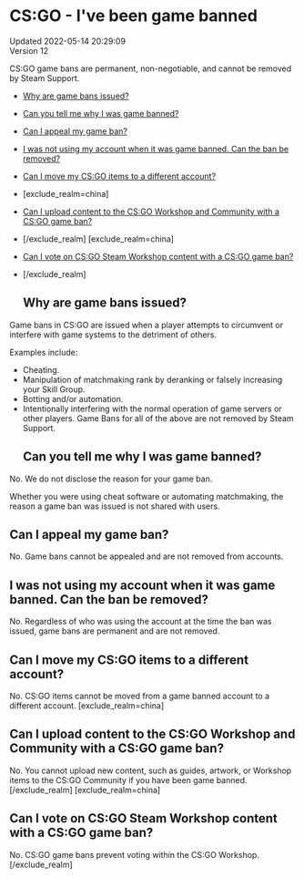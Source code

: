# CS:GO - I've been game banned
Updated 2022-05-14 20:29:09  
Version 12  

CS:GO game bans are permanent, non-negotiable, and cannot be removed by Steam Support.
* [Why are game bans issued?](#whyban)
* [Can you tell me why I was game banned?](#reason)
* [Can I appeal my game ban?](#appeal)
* [I was not using my account when it was game banned. Can the ban be removed?](#compromised)
* [Can I move my CS:GO items to a different account?](#items)
*  [exclude_realm=china]
* [Can I upload content to the CS:GO Workshop and Community with a CS:GO game ban?](#contenthubs)
* [/exclude_realm]  	[exclude_realm=china]
* [Can I vote on CS:GO Steam Workshop content with a CS:GO game ban?](#voting)
* [/exclude_realm]
  
  ## Why are game bans issued?
Game bans in CS:GO are issued when a player attempts to circumvent or interfere with game systems to the detriment of others.  
  
Examples include:
* Cheating.
* Manipulation of matchmaking rank by deranking or falsely increasing your Skill Group.
* Botting and/or automation.
* Intentionally interfering with the normal operation of game servers or other players.
Game Bans for all of the above are not removed by Steam Support.  
  ## Can you tell me why I was game banned?
No. We do not disclose the reason for your game ban.   
  
Whether you were using cheat software or automating matchmaking, the reason a game ban was issued is not shared with users.    
  ## Can I appeal my game ban?
No. Game bans cannot be appealed and are not removed from accounts.    
  ## I was not using my account when it was game banned. Can the ban be removed?
No. Regardless of who was using the account at the time the ban was issued, game bans are permanent and are not removed.    
  ## Can I move my CS:GO items to a different account?
No. CS:GO items cannot be moved from a game banned account to a different account. [exclude_realm=china]  
  ## Can I upload content to the CS:GO Workshop and Community with a CS:GO game ban?
No. You cannot upload new content, such as guides, artwork, or Workshop items to the CS:GO Community if you have been game banned.[/exclude_realm]    [exclude_realm=china]  
  ## Can I vote on CS:GO Steam Workshop content with a CS:GO game ban?
No. CS:GO game bans prevent voting within the CS:GO Workshop.[/exclude_realm]